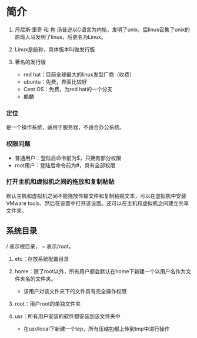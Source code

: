 # 简介
1. 丹尼斯·里奇 和 肯·汤普逊以C语言为内核，发明了unix。后linus召集了unix的原班人马发明了linus，后更名为Linux。

2. Linux是统称，具体版本叫做发行版
3. 著名的发行版
    * red hat：目前全球最大的linux发型厂商（收费）
    * ubuntu：免费，界面比较好
    * Cent OS：免费，为red hat的一个分支
    * 麒麟

### 定位
是一个操作系统，适用于服务器，不适合办公系统。

### 权限问题
* 普通用户：登陆后命令前为$，只拥有部分权限
* root用户：登陆后命令前为#，具有全部权限

### 打开主机和虚拟机之间的拖放和复制粘贴
默认主机和虚拟机之间不能拖放传输文件和复制粘贴文本，可以在虚拟机中安装VMware tools，然后在设置中打开该设置。还可以在主机和虚拟机之间建立共享文件夹。



## 系统目录
/ 表示根目录， ~ 表示/root， 
1. etc：存放系统配置目录

2. home：除了root以外，所有用户都会默认在home下新建一个以用户名作为文件夹名的文件夹。
    * 该用户对该文件夹下的文件具有完全操作权限
3. root：用户root的单独文件夹
4. usr：所有用户安装的软件都安装到该文件夹中
    * 在usr/local下新建一个tep，所有压缩包都上传到tmp中进行操作